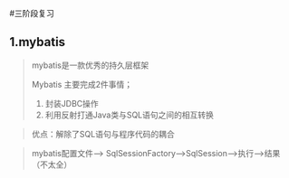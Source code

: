 #三阶段复习

## 1.mybatis

> mybatis是一款优秀的持久层框架
>
> Mybatis 主要完成2件事情；
>
> 1.  封装JDBC操作
> 2.  利用反射打通Java类与SQL语句之间的相互转换 

> 优点：解除了SQL语句与程序代码的耦合

> mybatis配置文件--> SqlSessionFactory-->SqlSession-->执行-->结果（不太全）


